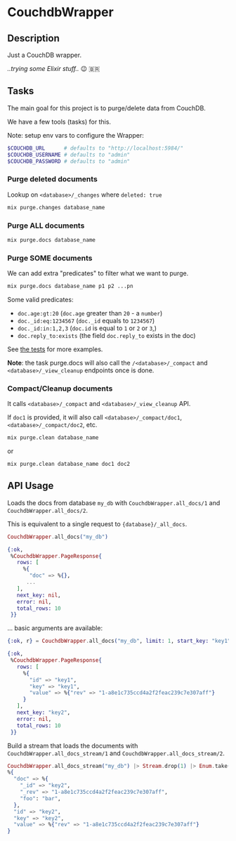 # CouchdbWrapper

## Description

Just a CouchDB wrapper.

_..trying some Elixir stuff.._ 😉 🇧🇷

## Tasks

The main goal for this project is to purge/delete data from CouchDB.

We have a few tools (tasks) for this.

Note: setup env vars to configure the Wrapper:

```bash
$COUCHDB_URL      # defaults to "http://localhost:5984/"
$COUCHDB_USERNAME # defaults to "admin"
$COUCHDB_PASSWORD # defaults to "admin"
```

### Purge deleted documents

Lookup on  `<database>/_changes` where `deleted: true`

```bash
mix purge.changes database_name
```

### Purge ALL documents

```bash
mix purge.docs database_name
```

### Purge SOME documents

We can add extra "predicates" to filter what we want to purge.

```bash
mix purge.docs database_name p1 p2 ...pn
```

Some valid predicates:

  - `doc.age:gt:20` (`doc.age` greater than `20` - a `number`)
  - `doc._id:eq:1234567` (`doc._id` equals to `1234567`)
  - `doc._id:in:1,2,3` (`doc.id` is equal to `1` or `2` or `3`,)
  - `doc.reply_to:exists` (the field `doc.reply_to` exists in the doc)
  
See [the tests](/test/predicate_test.exs) for more examples.

**Note**: the task purge.docs will also call the `/<database>/_compact` and `<database>/_view_cleanup` endpoints once is done.

### Compact/Cleanup documents

It calls `<database>/_compact` and `<database>/_view_cleanup` API.

If `doc1` is provided, it will also call `<database>/_compact/doc1`, `<database>/_compact/doc2`, etc.


```bash
mix purge.clean database_name
```
or

```bash
mix purge.clean database_name doc1 doc2
```


## API Usage

Loads the docs from database `my_db` with `CouchdbWrapper.all_docs/1` and `CouchdbWrapper.all_docs/2`. 

This is equivalent to a single request to `{database}/_all_docs`.

```elixir
CouchdbWrapper.all_docs("my_db")

{:ok,
 %CouchdbWrapper.PageResponse{
   rows: [
     %{
       "doc" => %{},
      ...
   ],
   next_key: nil,
   error: nil,
   total_rows: 10
 }}
```

... basic arguments are available:

```elixir
{:ok, r} = CouchdbWrapper.all_docs("my_db", limit: 1, start_key: "key1", include_docs?: false)

{:ok,
 %CouchdbWrapper.PageResponse{
   rows: [
     %{
       "id" => "key1",
       "key" => "key1",
       "value" => %{"rev" => "1-a8e1c735ccd4a2f2feac239c7e307aff"}
     }
   ],
   next_key: "key2",
   error: nil,
   total_rows: 10
 }}
```

Build a stream that loads the documents with `CouchdbWrapper.all_docs_stream/1` and `CouchdbWrapper.all_docs_stream/2`. 

```elixir
CouchdbWrapper.all_docs_stream("my_db") |> Stream.drop(1) |> Enum.take(1) |> hd
%{
  "doc" => %{
    "_id" => "key2",
    "_rev" => "1-a8e1c735ccd4a2f2feac239c7e307aff",
    "foo": "bar",
  },
  "id" => "key2",
  "key" => "key2",
  "value" => %{"rev" => "1-a8e1c735ccd4a2f2feac239c7e307aff"}
}
```